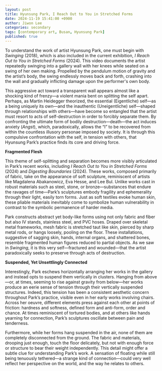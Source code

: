 ```yaml
---
layout: post
title: Hyunsung Park, I Reach Out to You in Stretched Forms
date: 2024-11-19 15:41:00 +0900
author: Jiwon Lee
categories: secondary
tags: [contemporary art, Busan, Hyunsung Park]
published: true
---
```


To understand the work of artist Hyunsung Park, one must begin with _Swinging_ (2018), which is also included in the current exhibition, _I Reach Out to You in Stretched Forms_ (2024). This video documents the artist repeatedly swinging into a gallery wall with her knees while seated on a swing of her own making. Propelled by the pendulum motion of gravity and the artist’s body, the swing endlessly moves back and forth, crashing into the wall and gradually inflicting damage upon the performer's own body.

This aggressive act toward a transparent wall appears almost like a shocking kind of frenzy—a violent mania bent on splitting the self apart. Perhaps, as Martin Heidegger theorized, the essential (Eigentliche) self—as a being uniquely its own—and the inauthentic (Uneigentliche) self—shaped through relationships with others—have become so entangled that the artist must resort to acts of self-destruction in order to forcibly separate them. By confronting the ultimate form of bodily destruction—death—the act induces anxiety (_Angst_), which, paradoxically, allows the “I” to be recovered from within the countless illusory personae imposed by society. It is through this compulsive confrontation with the self, in tension with others, that Hyunsung Park’s practice finds its core and driving force.

**Fragmented Flesh**

This theme of self-splitting and separation becomes more visibly articulated in Park’s recent works, including _I Reach Out to You in Stretched Forms_ (2024) and _Digesting Boundaries_ (2024). These works, composed primarily of fabric, take on the appearance of soft sculpture, reminiscent of artists like Magdalena Abakanowicz, Eva Hesse, and Lee Bul. Unlike works cast in robust materials such as steel, stone, or bronze—substances that endure the ravages of time—Park’s sculptures embody fragility and ephemerality through their light, easily torn forms. Just as soft textiles evoke human skin, these pliable materials inevitably come to symbolize human vulnerability in contrast to the symbolic permanence of harder media.

Park constructs abstract yet body-like forms using not only fabric and fiber but also IV stands, stainless steel, and PVC hoses. Draped over skeletal metal frameworks, mesh fabric is stretched taut like skin, pierced by sharp metal rods, or hangs loosely, pooling on the floor. These installations, suggestive of sagging skin, hands, internal organs, and shattered bones, resemble fragmented human figures reduced to partial objects. As we saw in _Swinging_, it is this very self—fractured and wounded—that the artist paradoxically seeks to preserve through acts of destruction.

**Suspended, Yet Unsettlingly Connected**

Interestingly, Park eschews horizontally arranging her works in the gallery and instead opts to suspend them vertically in clusters. Hanging from above—or, at times, seeming to rise against gravity from below—her works produce an eerie sense of tension through their vertically suspended structures. Indeed, this tension has been a consistent aesthetic concern throughout Park’s practice, visible even in her early works involving chairs. Across her oeuvre, different elements press against each other at points of friction: hardness and softness, defined form and anti-form, order and chance. At times reminiscent of tortured bodies, and at others like hands yearning for connection, Park’s sculptures oscillate between pain and tenderness.

Furthermore, while her forms hang suspended in the air, none of them are completely disconnected from the ground. The fabric and materials, drooping just enough, touch the floor delicately, but not with enough force or structure to bear their weight independently. This detail might offer a subtle clue for understanding Park’s work. A sensation of floating while still being tenuously tethered—a strange kind of connection—could very well reflect her perspective on the world, and the way he relates to others.
